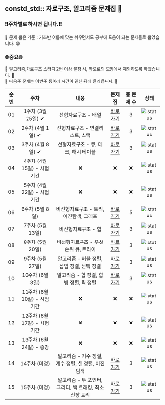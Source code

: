 ## constd_std:: 자료구조, 알고리즘 문제집 👾

### **❗️❗️주차별로 하시면 됩니다.❗️❗️**
📢 문제 뽑은 기준 : 기초반 이름에 맞는 쉬우면서도 공부에 도움이 되는 문제들로 뽑았습니다. 😁

### 🌐중요🌐

📢 알고리즘,자료구조 스터디 2번 이상 불참 시, 앞으로의 모임에서 제외하도록 하겠습니다. 🚫<br>
📢 다음주 문제는 이번주 동아리 시간이 끝난 뒤에 올라옵니다. 🌸


| 순번 | 주차                          | 내용                | 문제집    | 총 문제 수 |  상태             |
| :--: | :--------------------------: | :-----------------: | :------:  | :------: |:---------------:|
| 01 | 1주차 (3월 25일) ✔ | 선형자료구조 - 배열  | [바로가기](./Week/1st_week) | 3 | ![status](https://img.shields.io/badge/Finish%20-00900) |
| 02 | 2주차 (4월 1일)  ✔ | 선형자료구조 - 연결리스트, 스택  | [바로가기](./Week/2nd_week) | 3 | ![status](https://img.shields.io/badge/Finish%20-00900) |
| 03 | 3주차 (4월 8일)  ✔ | 선형자료구조 - 큐, 데크, 해시 테이블 | [바로가기](./Week/3rd_week) | 3 | ![status](https://img.shields.io/badge/Finish%20-00900) |
| 04 | 4주차 (4월 15일) - 시험기간 | ❌ | ❌ | ❌ | ![status](https://img.shields.io/badge/Finish%20-00900) | 
| 05 | 5주차 (4월 22일) - 시험기간 | ❌ | ❌ | ❌ | ![status](https://img.shields.io/badge/Finish%20-00900) |
| 06 | 6주차 (5월 8일)  | 비선형자료구조 - 트리, 이진탐색, 그래프  | [바로가기](./Week/6th_week) | 5 | ![status](https://img.shields.io/badge/Finish%20-00900) |
| 07 | 7주차 (5월 13일)  | 비선형자료구조 - 힙  | [바로가기](./Week/7th_week) | 3 |  ![status](https://img.shields.io/badge/Finish%20-00900) |
| 08 | 8주차 (5월 20일)  | 비선형자료구조 -  우선순위 큐, 트라이  | [바로가기](./Week/8th_week) | 3 | ![status](https://img.shields.io/badge/Finish%20-00900) |
| 09 | 9주차 (5월 27일)  | 알고리즘 - 버블 정렬, 삽입 정렬, 선택 정렬  | [바로가기](./Week/9th_week) | 3 | ![status](https://img.shields.io/badge/Not%20started-112051) |
| 10 | 10주차 (6월 3일)  | 알고리즘 - 힙 정렬, 합병 정렬, 퀵 정렬  | [바로가기](./Week/10th_week) | 3 | ![status](https://img.shields.io/badge/Not%20started-112051) |
| 11 | 11주차 (6월 10일) - 시험기간  | ❌  | ❌ | ❌ | ![status](https://img.shields.io/badge/Not%20started-112051) |
| 12 | 12주차 (6월 17일) - 시험기간   | ❌ | ❌ | ❌ | ![status](https://img.shields.io/badge/Not%20started-112051) |
| 13 | 13주차 (6월 24일) - 종강 | ❌ | ❌ | ❌ | ![status](https://img.shields.io/badge/Not%20started-112051) | 
| 14 | 14주차 (미정)  | 알고리즘 - 기수 정렬, 계수 정렬, 셸 정렬, 이진 탐색 | [바로가기](./Week/14th_week) | 3 | ![status](https://img.shields.io/badge/Not%20started-112051) |
| 15 | 15주차 (미정)  | 알고리즘 - 투 포인터, 그리디, 백 트래킹, 최소 신장 트리  | [바로가기](./Week/15th_week) | 3 | ![status](https://img.shields.io/badge/Not%20started-112051) |
